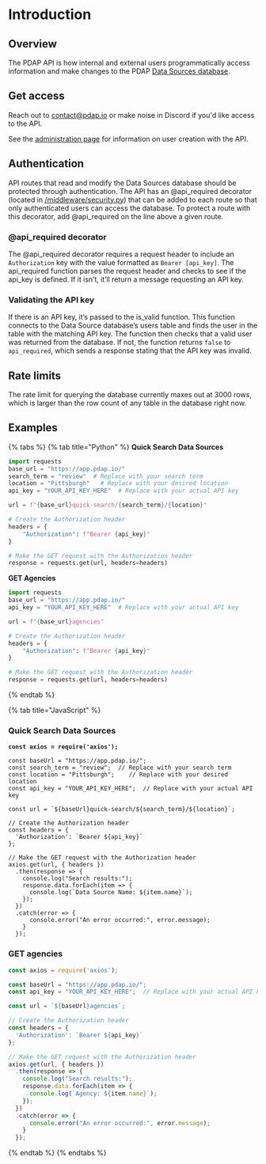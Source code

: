 # Introduction

## Overview

The PDAP API is how internal and external users programmatically access information and make changes to the PDAP [Data Sources database](../activities/data-sources/explore-data-sources.md).

## Get access

Reach out to [contact@pdap.io](mailto:contact@pdap.io) or make noise in Discord if you'd like access to the API.

See the [administration page](endpoints/admin.md) for information on user creation with the API.

## Authentication

API routes that read and modify the Data Sources database should be protected through authentication. The API has an @api\_required decorator (located in [/middleware/security.py](https://github.com/Police-Data-Accessibility-Project/data-sources-app/blob/main/middleware/security.py)) that can be added to each route so that only authenticated users can access the database. To protect a route with this decorator, add @api\_required on the line above a given route.

### @api\_required decorator

The @api\_required decorator requires a request header to include an `Authorization` key with the value formatted as `Bearer [api_key]`. The api\_required function parses the request header and checks to see if the api\_key is defined. If it isn’t, it’ll return a message requesting an API key.

### Validating the API key

If there is an API key, it’s passed to the is\_valid function. This function connects to the Data Source database’s users table and finds the user in the table with the matching API key. The function then checks that a valid user was returned from the database. If not, the function returns `false` to `api_required`, which sends a response stating that the API key was invalid.

## Rate limits

The rate limit for querying the database currently maxes out at 3000 rows, which is larger than the row count of any table in the database right now.

## Examples

{% tabs %}
{% tab title="Python" %}
**Quick Search Data Sources**

```python
import requests
base_url = "https://app.pdap.io/"
search_term = "review"  # Replace with your search term
location = "Pittsburgh"   # Replace with your desired location
api_key = "YOUR_API_KEY_HERE"  # Replace with your actual API key

url = f"{base_url}quick-search/{search_term}/{location}"

# Create the Authorization header
headers = {
    "Authorization": f"Bearer {api_key}"
}

# Make the GET request with the Authorization header
response = requests.get(url, headers=headers)
```

**GET Agencies**

```python
import requests
base_url = "https://app.pdap.io/"
api_key = "YOUR_API_KEY_HERE"  # Replace with your actual API key

url = f"{base_url}agencies"

# Create the Authorization header
headers = {
    "Authorization": f"Bearer {api_key}"
}

# Make the GET request with the Authorization header
response = requests.get(url, headers=headers)
```
{% endtab %}

{% tab title="JavaScript" %}
### Quick Search Data Sources

<pre class="language-javascript"><code class="lang-javascript"><strong>const axios = require('axios');
</strong>
const baseUrl = "https://app.pdap.io/";
const search_term = "review";  // Replace with your search term
const location = "Pittsburgh";    // Replace with your desired location
const api_key = "YOUR_API_KEY_HERE";  // Replace with your actual API key

const url = `${baseUrl}quick-search/${search_term}/${location}`;

// Create the Authorization header
const headers = {
  'Authorization': `Bearer ${api_key}`
};

// Make the GET request with the Authorization header
axios.get(url, { headers })
  .then(response => {
    console.log("Search results:");
    response.data.forEach(item => {
      console.log(`Data Source Name: ${item.name}`);
    });
  })
  .catch(error => {
      console.error("An error occurred:", error.message);
    }
  });
</code></pre>

### GET agencies

```javascript
const axios = require('axios');

const baseUrl = "https://app.pdap.io/";
const api_key = "YOUR_API_KEY_HERE";  // Replace with your actual API key

const url = `${baseUrl}agencies`;

// Create the Authorization header
const headers = {
  'Authorization': `Bearer ${api_key}`
};

// Make the GET request with the Authorization header
axios.get(url, { headers })
  .then(response => {
    console.log("Search results:");
    response.data.forEach(item => {
      console.log(`Agency: ${item.name}`);
    });
  })
  .catch(error => {
      console.error("An error occurred:", error.message);
    }
  });
```
{% endtab %}
{% endtabs %}


